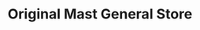 ---
title: "Original Mast General Store"
url: /sugar-grove/original-mast-general-store/
shop: gift
---